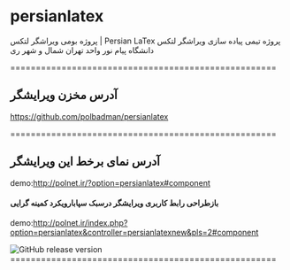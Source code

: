 # persianlatex

پروژه بومی ویراشگر لتکس | Persian LaTex 
پروژه تیمی پیاده سازی ویراشگر لتکس
دانشگاه پیام نور واحد تهران شمال و شهر ری



====================================================

## آدرس مخزن ویرایشگر
https://github.com/polbadman/persianlatex

====================================================
## آدرس نمای برخط این ویرایشگر
demo:http://polnet.ir/?option=persianlatex#component

#### بازطراحی رابط کاربری ویرایشگر درسبک سپابارویکرد کمینه گرایی
demo:http://polnet.ir/index.php?option=persianlatex&controller=persianlatexnew&pls=2#component

<img class="shield" alt="GitHub release version" src="https://img.shields.io/github/v/release/mathjax/MathJax-src.svg?sort=semver">
====================================================
